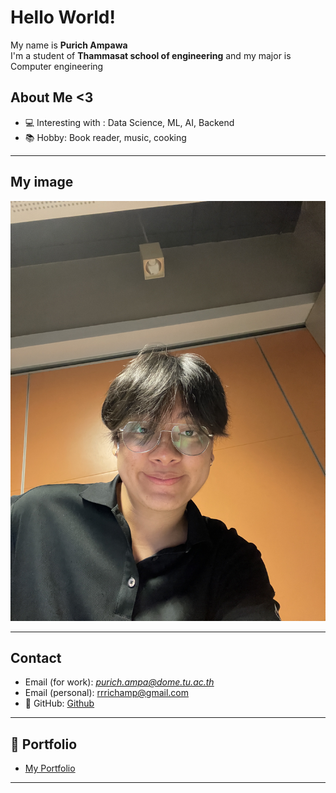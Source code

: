 # Hello World! 

My name is **Purich Ampawa**  
I'm a student of **Thammasat school of engineering** and my major is Computer engineering

## About Me <3
- 💻 Interesting with : Data Science, ML, AI, Backend
- 📚 Hobby: Book reader, music, cooking

---

## My image
![Me with glasses](rich_glasses.jpg)

---

## Contact
- Email (for work): *purich.ampa@dome.tu.ac.th*
- Email (personal): rrrichamp@gmail.com
- 👾 GitHub: [Github](https://github.com/6710615185)  

---

## 🚀 Portfolio
- [My Portfolio](https://github.com/6710615185)
  
---
